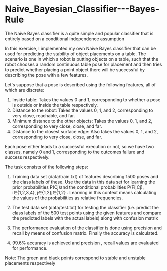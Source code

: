 # Naive_Bayesian_Classifier---Bayes-Rule

The Naive Bayes classifier is a quite simple and popular classifier that is entirely based on a conditional independence assumption

In this exercise, I implemented my own Naive Bayes classifier that can be used for predicting the stability of object placements on a table. The scenario is one in which a robot is putting objects on a table, such that the robot chooses a random continuous table pose for placement and then tries to predict whether placing a point object there will be successful by describing the pose with a few features.

Let's suppose that a pose is described using the following features, all of which are discrete:
1. Inside table: Takes the values 0 and 1, corresponding to whether a pose is outside or inside the table respectively.
2. Distance to the robot: Takes the values 0, 1, and 2, corresponding to very close, reachable, and far.
3. Minimum distance to the other objects: Takes the values 0, 1, and 2, corresponding to very close, close, and far.
4. Distance to the closest surface edge: Also takes the values 0, 1, and 2, corresponding to very close, close, and far.

Each pose either leads to a successful execution or not, so we have two classes, namely 0 and 1, corresponding to the outcomes failure and success respectively.

The task consists of the following steps:

1. Training data set (data/train.txt) of features describing 1500 poses and the class labels of these. Use the data in this data set for learning the prior probabilities P(Cj)and the conditional probabilities P(Fi|Cj), i∈{1,2,3,4}, j∈{1,2}j∈{1,2} . Learning in this context means calculating the values of the probabilities as relative frequencies.

2. The test data set (data/test.txt) for testing the classifier (i.e. predict the class labels of the 500 test points using the given features and compare the predicted labels with the actual labels) along with confusion matrix

3. The performance evaluation of the classifier is done using precision and recall by means of confusion matrix. Finally the accuracy is calculated.

4. 99.6% accuracy is achieved and precision , recall values are evaluated for performance.

Note:
The green and black points correspond to stable and unstable placements respectively

